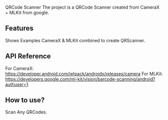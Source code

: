 QRCode Scanner
The project is a QRCode Scanner created from CameraX + MLKit from google.

## Features
Shows Examples CameraX & MLKit combined to create QRScanner.

## API Reference
For CameraX: https://developer.android.com/jetpack/androidx/releases/camera
For MLKit: https://developers.google.com/ml-kit/vision/barcode-scanning/android?authuser=1

## How to use?
Scan Any QRCodes.
